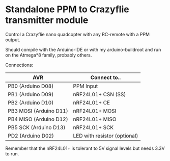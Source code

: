 # Standalone PPM to Crazyflie transmitter module

Control a Crazyflie nano quadcopter with any RC-remote with a PPM output.

Should compile with the Arduino-IDE or with my arduino-buildroot and
run on the Atmega\*8 family, probably others.

Connections:

AVR                    | Connect to..
-----------------------|-------------
PB0      (Arduino D08) | PPM Input
PB1      (Arduino D09) | nRF24L01+ CSN (SS)
PB2      (Arduino D10) | nRF24L01+ CE
PB3 MOSI (Arduino D11) | nRF24L01+ MOSI
PB4 MISO (Arduino D12) | nRF24L01+ MISO
PB5 SCK  (Arduino D13) | nRF24L01+ SCK
PD2      (Arduino D02) | LED with resistor (optional)

Remember that the nRF24L01+ is tolerant to 5V signal levels but needs 3.3V to run.

